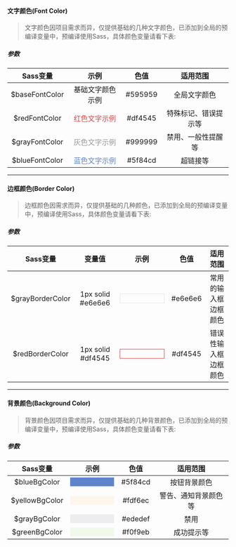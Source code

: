 #### 文字颜色(Font Color)
> 文字颜色因项目需求而异，仅提供基础的几种文字颜色，已添加到全局的预编译变量中，预编译使用Sass，具体颜色变量请看下表:

##### 参数
| Sass变量 | 示例 | 色值 | 适用范围 |
| :------: | :------: | :------: | :------: |
| $baseFontColor | <font>基础文字颜色示例</font> | #595959 | 全局文字颜色 |
| $redFontColor | <font color=#df4545>红色文字示例</font> | #df4545 | 特殊标记、错误提示等 |
| $grayFontColor | <font color=#999>灰色文字示例</font> | #999999 | 禁用、一般性提醒等 |
| $blueFontColor | <font color=#5f84cd>蓝色文字示例</font> | #5f84cd | 超链接等 |

***

#### 边框颜色(Border Color)
> 边框颜色因需求而异，仅提供基础的几种颜色，已添加到全局的预编译变量中，预编译使用Sass，具体颜色变量请看下表:

##### 参数
| Sass变量 | 变量值 | 示例 | 色值 | 适用范围 |
| :------: | :------: | :------: | :------: | :------: |
| $grayBorderColor| 1px solid #e6e6e6 | <div style="width:100px;height:20px;border: 1px solid #e6e6e6"></div>| #e6e6e6 | 常用的输入框边框颜色 |
| $redBorderColor | 1px solid #df4545 | <div style="width:100px;height:20px;border: 1px solid #df4545"></div> | #df4545 | 错误性输入框边框颜色 |

***

#### 背景颜色(Background Color)
> 背景颜色因项目需求而异，仅提供基础的几种背景颜色，已添加到全局的预编译变量中，预编译使用Sass，具体颜色变量请看下表:

##### 参数
| Sass变量 | 示例 | 色值 | 适用范围 |
| :------: | :------: | :------: | :------: |
| $blueBgColor | <div style="width:100px;height:20px;background:#5f84cd"></div> | #5f84cd | 按钮背景颜色 |
| $yellowBgColor | <div style="width:100px;height:20px;background:#fdf6ec"></div> | #fdf6ec | 警告、通知背景颜色等 |
| $grayBgColor | <div style="width:100px;height:20px;background:#ededef"></div>| #ededef | 禁用 |
| $greenBgColor | <div style="width:100px;height:20px;background:#f0f9eb"></div> | #f0f9eb | 成功提示等 |
